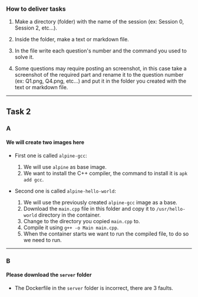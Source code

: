 ### How to deliver tasks 


1. Make a directory (folder) with the name of the session (ex: Session 0, Session 2, etc...).

2. Inside the folder, make a text or markdown file.

3. In the file write each question's number and the command you used to solve it.

4. Some questions may require posting an screenshot, in this case take a screenshot of the required part and rename it to the question number (ex: Q1.png, Q4.png, etc...) and put it in the folder you created with the text or markdown file.

---

## Task 2

### A

#### We will create two images here

* First one is called `alpine-gcc`:
  1) We will use `alpine` as base image.
  2) We want to install the C++ compiler, the command to install it is `apk add gcc`.

* Second one is called `alpine-hello-world`:
  1) We will use the previously created `alpine-gcc` image as a base.
  2) Download the `main.cpp` file in this folder and copy it to `/usr/hello-world` directory in the container.
  3) Change to the directory you copied `main.cpp` to.
  4) Compile it using `g++ -o Main main.cpp`.
  5) When the container starts we want to run the compiled file, to do so we need to run.

---

### B

#### Please download the `server` folder 

* The Dockerfile in the `server` folder is incorrect, there are 3 faults.

